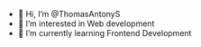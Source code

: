 - 👋 Hi, I’m @ThomasAntonyS
- 👀 I’m interested in Web development 
- 🌱 I’m currently learning Frontend Development

<!---
ThomasAntonyS/ThomasAntonyS is a ✨ special ✨ repository because its `README.md` (this file) appears on your GitHub profile.
You can click the Preview link to take a look at your changes.
--->
